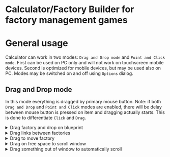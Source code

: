 # Calculator/Factory Builder for factory management games

# General usage

Calculator can work in two modes: `Drag and Drop mode` and `Point and Click mode`.
First can be used on PC only and will not work on touchscreen mobile devices.
Second is optimized for mobile devices, but may be used also on PC.
Modes may be switched on and off using `Options` dialog.

## Drag and Drop mode

In this mode everything is dragged by primary mouse button.
Note: if both `Drag and Drop` and `Point and Click` modes are enabled,
there will be delay between mouse button is pressed on item and dragging actually starts.
This is done to differentiate `Click` and `Drag`.

<details><summary>Drag factory and drop on blueprint</summary>

![drag-n-drop-1](assets/drag-n-drop-1.gif)
</details>

<details><summary>Drag links between factories</summary>

![drag-n-drop-2](assets/drag-n-drop-2.gif)
</details>

<details><summary>Drag to move factory</summary>

![drag-n-drop-3](assets/drag-n-drop-3.gif)
</details>

<details><summary>Drag on free space to scroll window</summary>

![drag-n-drop-4](assets/drag-n-drop-4.gif)
</details>

<details><summary>Drag something out of window to automatically scroll</summary>

![drag-n-drop-5](assets/drag-n-drop-5.gif)
</details>
